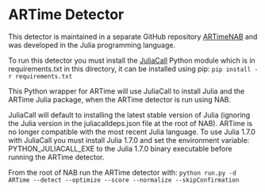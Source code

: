 # ARTime Detector

This detector is maintained in a separate GitHub repository [ARTimeNAB](https://github.com/markNZed/ARTimeNAB.jl) and was developed in the Julia programming language.

To run this detector you must install the [JuliaCall](https://github.com/cjdoris/PythonCall.jl) Python module which is in requirements.txt in this directory, it can be installed using pip: `pip install -r requirements.txt`

This Python wrapper for ARTime will use JuliaCall to install Julia and the ARTime Julia package, when the ARTime detector is run using NAB.

JuliaCall will default to installing the latest stable version of Julia (ignoring the Julia version in the juliacalldeps.json file at the root of NAB). ARTime is no longer compatible with the most recent Julia language. To use Julia 1.7.0 with JuliaCall you must install Julia 1.7.0 and set the environment variable: PYTHON_JULIACALL_EXE to the Julia 1.7.0 binary executable before running the ARTime detector.

From the root of NAB run the ARTime detector with: `python run.py -d ARTime --detect --optimize --score --normalize --skipConfirmation`


